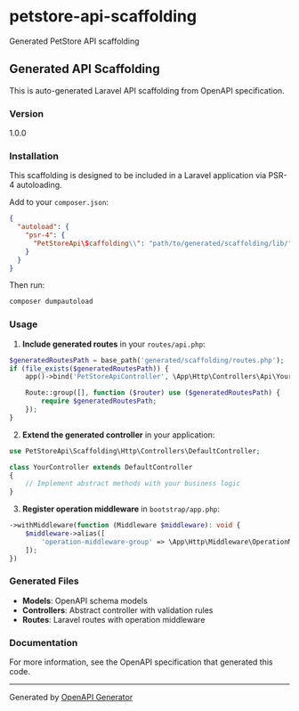 # petstore-api-scaffolding

Generated PetStore API scaffolding

## Generated API Scaffolding

This is auto-generated Laravel API scaffolding from OpenAPI specification.

### Version
1.0.0

### Installation

This scaffolding is designed to be included in a Laravel application via PSR-4 autoloading.

Add to your `composer.json`:
```json
{
  "autoload": {
    "psr-4": {
      "PetStoreApi\Scaffolding\\": "path/to/generated/scaffolding/lib/"
    }
  }
}
```

Then run:
```bash
composer dumpautoload
```

### Usage

1. **Include generated routes** in your `routes/api.php`:
```php
$generatedRoutesPath = base_path('generated/scaffolding/routes.php');
if (file_exists($generatedRoutesPath)) {
    app()->bind('PetStoreApiController', \App\Http\Controllers\Api\YourController::class);

    Route::group([], function ($router) use ($generatedRoutesPath) {
        require $generatedRoutesPath;
    });
}
```

2. **Extend the generated controller** in your application:
```php
use PetStoreApi\Scaffolding\Http\Controllers\DefaultController;

class YourController extends DefaultController
{
    // Implement abstract methods with your business logic
}
```

3. **Register operation middleware** in `bootstrap/app.php`:
```php
->withMiddleware(function (Middleware $middleware): void {
    $middleware->alias([
        'operation-middleware-group' => \App\Http\Middleware\OperationMiddleware::class,
    ]);
})
```

### Generated Files

- **Models**: OpenAPI schema models
- **Controllers**: Abstract controller with validation rules
- **Routes**: Laravel routes with operation middleware

### Documentation

For more information, see the OpenAPI specification that generated this code.

---

Generated by [OpenAPI Generator](https://openapi-generator.tech)
